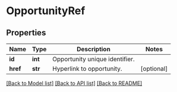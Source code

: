 # OpportunityRef

## Properties
Name | Type | Description | Notes
------------ | ------------- | ------------- | -------------
**id** | **int** | Opportunity unique identifier. | 
**href** | **str** | Hyperlink to opportunity. | [optional] 

[[Back to Model list]](../README.md#documentation-for-models) [[Back to API list]](../README.md#documentation-for-api-endpoints) [[Back to README]](../README.md)

